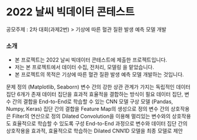 # 2022 날씨 빅데이터 콘테스트
공모주제 : 2차 대회(과제2번) > 기상에 따른 혈관 질환 발생 예측 모델 개발

### 소개
- 본 프로젝트는 2022 날씨 빅데이터 콘테스트에 제출한 프로젝트입니다.
- 저는 본 프로젝트에서 데이터 수집, 전처리, 모델링 을 맡았습니다.
- 본 프로젝트의 목적은 기상에 따른 혈관 질환 발생 예측 모델 개발하는 것입니다.

문제 정의 (Matplotlib, Seaborn)
변수 간의 강한 상관 관계가 가지는 독립적인 데이터 집단 6개가 존재
데이터 집단을 효과적 효율적을 결합하는 방식이 필요
데이터 집단, 변수 간의 결합을 End-to-End로 학습할 수 있는 CNN 모델 구상
모델 (Pandas, Numpy, Keras)
집단 간의 결합을 Feature Map의 생성으로 정의
변수 간의 상호작용은 Filter의 연산으로 정의
Dilated Convolution을 이용해 멀리있는 변수와의 상호작용도 효율적으로 학습할 수 있도록 구성
End-to-End 과정으로 변수와 데이터 집단 간의 상호작용을 효과적, 효율적으로 학습하는 Dilated CNN1D 모델을 최종 모델로 제안
